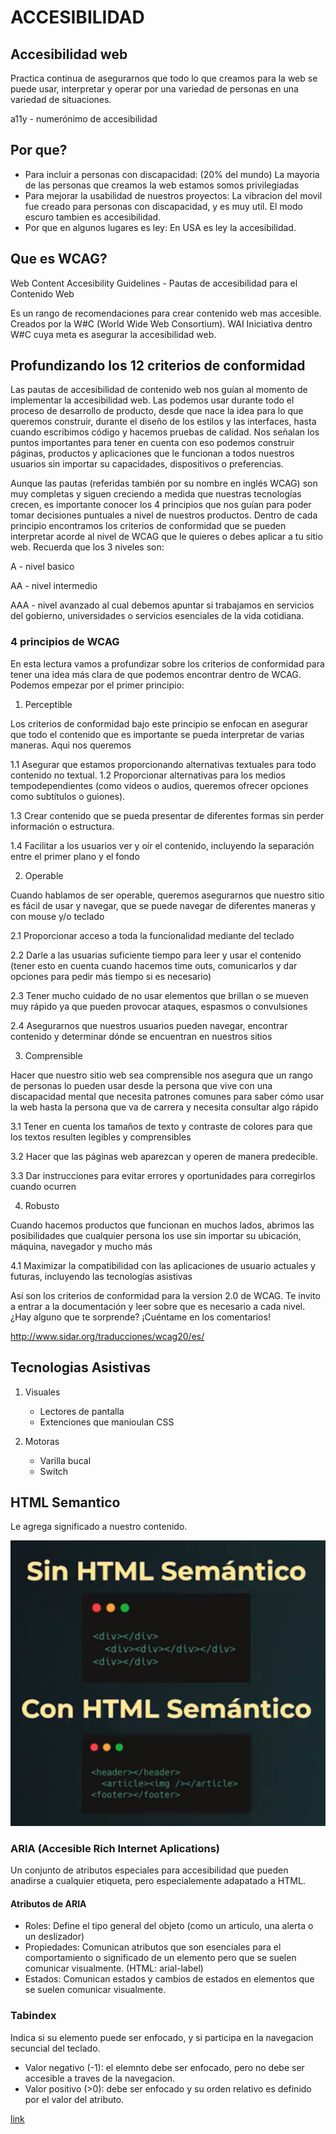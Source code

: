 # ACCESIBILIDAD

## Accesibilidad web

Practica continua de asegurarnos que todo lo que creamos para la web se puede usar, interpretar y operar por una variedad de personas en una variedad de situaciones.

a11y - numerónimo de accesibilidad

## Por que?

- Para incluir a personas con discapacidad: (20% del mundo) La mayoria de las personas que creamos la web estamos somos privilegiadas
- Para mejorar la usabilidad de nuestros proyectos: La vibracion del movil fue creado para personas con discapacidad, y es muy util. El modo escuro tambien es accesibilidad.
- Por que en algunos lugares es ley: En USA es ley la accesibilidad.

## Que es WCAG?

Web Content Accesibility Guidelines - Pautas de accesibilidad para el Contenido Web

Es un rango de recomendaciones para crear contenido web mas accesible. Creados por la W#C (World Wide Web Consortium). WAI Iniciativa dentro W#C cuya meta es asegurar la accesibilidad web.

## Profundizando los 12 criterios de conformidad

Las pautas de accesibilidad de contenido web nos guían al momento de implementar la accesibilidad web. Las podemos usar durante todo el proceso de desarrollo de producto, desde que nace la idea para lo que queremos construir, durante el diseño de los estilos y las interfaces, hasta cuando escribimos código y hacemos pruebas de calidad. Nos señalan los puntos importantes para tener en cuenta con eso podemos construir páginas, productos y aplicaciones que le funcionan a todos nuestros usuarios sin importar su capacidades, dispositivos o preferencias.

Aunque las pautas (referidas también por su nombre en inglés WCAG) son muy completas y siguen creciendo a medida que nuestras tecnologías crecen, es importante conocer los 4 principios que nos guían para poder tomar decisiones puntuales a nivel de nuestros productos. Dentro de cada principio encontramos los criterios de conformidad que se pueden interpretar acorde al nivel de WCAG que le quieres o debes aplicar a tu sitio web. Recuerda que los 3 niveles son:

A - nivel basico

AA - nivel intermedio

AAA - nivel avanzado al cual debemos apuntar si trabajamos en servicios del gobierno, universidades o servicios esenciales de la vida cotidiana.

### 4 principios de WCAG

En esta lectura vamos a profundizar sobre los criterios de conformidad para tener una idea más clara de que podemos encontrar dentro de WCAG. Podemos empezar por el primer principio:

1. Perceptible

Los criterios de conformidad bajo este principio se enfocan en asegurar que todo el contenido que es importante se pueda interpretar de varias maneras. Aqui nos queremos

1.1 Asegurar que estamos proporcionando alternativas textuales para todo contenido no textual.
1.2 Proporcionar alternativas para los medios tempodependientes (como videos o audios, queremos ofrecer opciones como subtítulos o guiones).

1.3 Crear contenido que se pueda presentar de diferentes formas sin perder información o estructura.

1.4 Facilitar a los usuarios ver y oír el contenido, incluyendo la separación entre el primer plano y el fondo

2. Operable

Cuando hablamos de ser operable, queremos asegurarnos que nuestro sitio es fácil de usar y navegar, que se puede navegar de diferentes maneras y con mouse y/o teclado

2.1 Proporcionar acceso a toda la funcionalidad mediante del teclado

2.2 Darle a las usuarias suficiente tiempo para leer y usar el contenido (tener esto en cuenta cuando hacemos time outs, comunicarlos y dar opciones para pedir más tiempo si es necesario)

2.3 Tener mucho cuidado de no usar elementos que brillan o se mueven muy rápido ya que pueden provocar ataques, espasmos o convulsiones

2.4 Asegurarnos que nuestros usuarios pueden navegar, encontrar contenido y determinar dónde se encuentran en nuestros sitios

3. Comprensible

Hacer que nuestro sitio web sea comprensible nos asegura que un rango de personas lo pueden usar desde la persona que vive con una discapacidad mental que necesita patrones comunes para saber cómo usar la web hasta la persona que va de carrera y necesita consultar algo rápido

3.1 Tener en cuenta los tamaños de texto y contraste de colores para que los textos resulten legibles y comprensibles

3.2 Hacer que las páginas web aparezcan y operen de manera predecible.

3.3 Dar instrucciones para evitar errores y oportunidades para corregirlos cuando ocurren

4. Robusto

Cuando hacemos productos que funcionan en muchos lados, abrimos las posibilidades que cualquier persona los use sin importar su ubicación, máquina, navegador y mucho más

4.1 Maximizar la compatibilidad con las aplicaciones de usuario actuales y futuras, incluyendo las tecnologías asistivas

Así son los criterios de conformidad para la version 2.0 de WCAG. Te invito a entrar a la documentación y leer sobre que es necesario a cada nivel. ¿Hay alguno que te sorprende? ¡Cuéntame en los comentarios!

http://www.sidar.org/traducciones/wcag20/es/

## Tecnologias Asistivas

1. Visuales

   - Lectores de pantalla
   - Extenciones que manioulan CSS

2. Motoras

   - Varilla bucal
   - Switch

## HTML Semantico

Le agrega significado a nuestro contenido.

![Comparacion de HTML semantico y SIN HTML semantico ](./images/html-semantico.png)

### ARIA (Accesible Rich Internet Aplications)

Un conjunto de atributos especiales para accesibilidad que pueden anadirse a cualquier etiqueta, pero especialemente adapatado a HTML.

#### Atributos de ARIA

- Roles: Define el tipo general del objeto (como un articulo, una alerta o un deslizador)
- Propiedades: Comunican atributos que son esenciales para el comportamiento o significado de un elemento pero que se suelen comunicar visualmente. (HTML: arial-label)
- Estados: Comunican estados y cambios de estados en elementos que se suelen comunicar visualmente.

### Tabindex

Indica si su elemento puede ser enfocado, y si participa en la navegacion secuncial del teclado.

- Valor negativo (-1): el elemnto debe ser enfocado, pero no debe ser accesible a traves de la navegacion.
- Valor positivo (>0): debe ser enfocado y su orden relativo es definido por el valor del atributo.

<a href="./">link</a>
